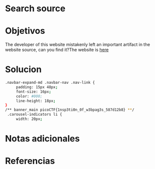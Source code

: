 # Search source
# Objetivos
The developer of this website mistakenly left an important artifact in the website source, can you find it?The website is [here](http://saturn.picoctf.net:65086/)
# Solucion
```bash
.navbar-expand-md .navbar-nav .nav-link {
     padding: 15px 48px;
     font-size: 16px;
     color: #000;
     line-height: 18px;
}
/** banner_main picoCTF{1nsp3ti0n_0f_w3bpag3s_587d12b8} **/
 .carousel-indicators li {
     width: 20px;
```

# Notas adicionales

# Referencias
